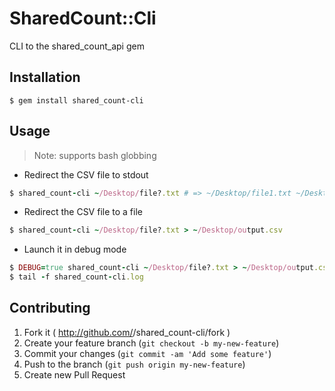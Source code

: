 # SharedCount::Cli

CLI to the shared_count_api gem

## Installation

    $ gem install shared_count-cli

## Usage

> Note: supports bash globbing

* Redirect the CSV file to stdout

```ruby
$ shared_count-cli ~/Desktop/file?.txt # => ~/Desktop/file1.txt ~/Desktop/file2.txt
```

* Redirect the CSV file to a file

```ruby
$ shared_count-cli ~/Desktop/file?.txt > ~/Desktop/output.csv
```

* Launch it in debug mode

```ruby
$ DEBUG=true shared_count-cli ~/Desktop/file?.txt > ~/Desktop/output.csv
$ tail -f shared_count-cli.log
```

## Contributing

1. Fork it ( http://github.com/<my-github-username>/shared_count-cli/fork )
2. Create your feature branch (`git checkout -b my-new-feature`)
3. Commit your changes (`git commit -am 'Add some feature'`)
4. Push to the branch (`git push origin my-new-feature`)
5. Create new Pull Request
